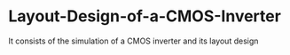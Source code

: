 # Layout-Design-of-a-CMOS-Inverter
It consists of the simulation of a CMOS inverter and its layout design
